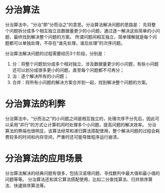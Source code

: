 # 分治算法
分治算法中，“分治”即“分而治之”的意思。分治算法解决问题的思路是：
先将整个问题拆分成多个相互独立且数据量更少的小问题，通过逐一解决这些简单的小问题，最终找到解决整个问题的方案。
所谓问题间相互独立，简单理解就是每个问题都可以单独处理，不存在“谁先处理，谁后处理”的次序问题。

分治算法解决问题的过程需要经历3个阶段，分别是：
1. 分：将整个问题划分成多个相对独立、涉及数据量更少的小问题，有些小问题还可以划分成很多更小的问题，直至每个问题都不可再分；
2. 治：逐个解决所有的小问题；
3. 合并：将所有小问题的解决方案合并到一起，找到解决整个问题的方案。

# 分治算法的利弊
分治算法中，“分而治之”的小问题之间是相互独立的，处理次序不分先后，因此可以采用“并行”的方式让计算机同时处理多个小问题，提高问题的解决效率。
分治算法的弊端也很明显，该算法经常和递归算法搭配使用，整个解决问题的过程会耗费较多的时间和内存空间，严重时还可能导致程序运行崩溃。

# 分治算法的应用场景
分治算法解决的经典问题有很多，包括汉诺塔问题、寻找数列中最大值和最小值的问题等等。
分治算法还和其它算法搭配使用，比如二分查找算法、归并排序算法、快速排序算法等。

